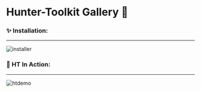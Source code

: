 # Hunter-Toolkit Gallery :japanese_ogre:

### :sparkles: Installation:

---

<img src="https://github.com/Keyj33k/Hunter-Toolkit/blob/main/imgs/installation.gif?raw=true" alt="installer"/></a>

### :rocket: HT In Action:

---

<img src="https://github.com/Keyj33k/Hunter-Toolkit/blob/main/imgs/hunter_demo.gif" alt="htdemo"/></a>
